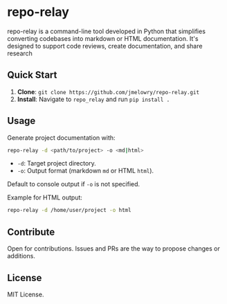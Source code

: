 # repo-relay

repo-relay is a command-line tool developed in Python that simplifies converting codebases into markdown or HTML documentation. It's designed to support code reviews, create documentation, and share research

## Quick Start

1. **Clone**: `git clone https://github.com/jmelowry/repo-relay.git`
2. **Install**: Navigate to `repo_relay` and run `pip install .`

## Usage

Generate project documentation with:

```bash
repo-relay -d <path/to/project> -o <md|html>
```

- `-d`: Target project directory.
- `-o`: Output format (markdown `md` or HTML `html`).

Default to console output if `-o` is not specified.

Example for HTML output:

```bash
repo-relay -d /home/user/project -o html
```

## Contribute

Open for contributions. Issues and PRs are the way to propose changes or additions.

## License

MIT License.
